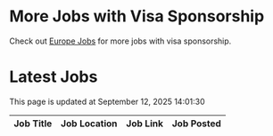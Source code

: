 # More Jobs with Visa Sponsorship

Check out [Europe Jobs](https://github.com/sureshparimi/europejobs#latest-jobs) for more jobs with visa sponsorship.

# Latest Jobs

This page is updated at September 12, 2025 14:01:30

| Job Title | Job Location | Job Link | Job Posted |
| --- | --- | --- | --- |
